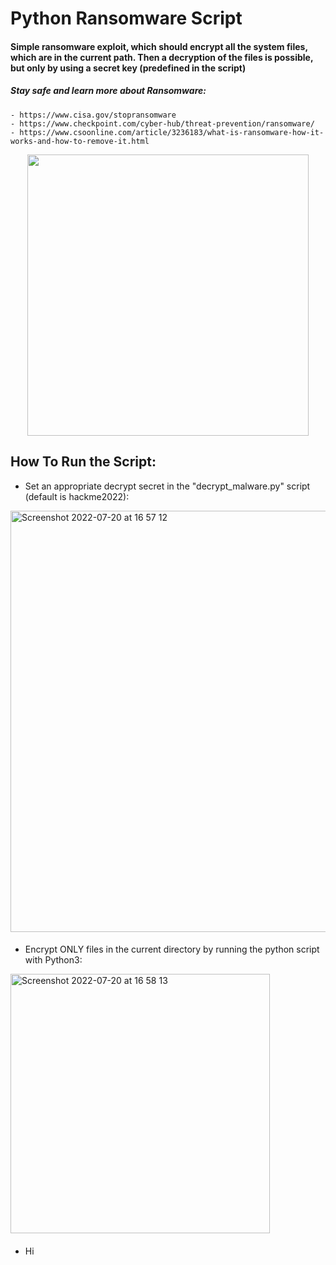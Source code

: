 # Python Ransomware Script
#### Simple ransomware exploit, which should encrypt all the system files, which are in the current path. Then a decryption of the files is possible, but only by using a secret key (predefined in the script)
##### Stay safe and learn more about Ransomware:
    - https://www.cisa.gov/stopransomware
    - https://www.checkpoint.com/cyber-hub/threat-prevention/ransomware/
    - https://www.csoonline.com/article/3236183/what-is-ransomware-how-it-works-and-how-to-remove-it.html
<p align="center" width="45">
  <img src="https://user-images.githubusercontent.com/84074078/179066253-a32a1e47-cb9e-4b8b-a8a5-f2c27340ac7a.jpg" width="450"/>
</p>

## How To Run the Script:
- Set an appropriate decrypt secret in the "decrypt_malware.py" script (default is hackme2022): 
<img width="674" alt="Screenshot 2022-07-20 at 16 57 12" src="https://user-images.githubusercontent.com/84074078/180001419-5d0f1c30-5b05-4c24-a825-9530c4f47551.png">

####

- Encrypt ONLY files in the current directory by running the python script with Python3:
<img width="415" alt="Screenshot 2022-07-20 at 16 58 13" src="https://user-images.githubusercontent.com/84074078/180002190-b2ab1399-3818-4ffb-abb9-559f43731a52.png">


####

- Hi


